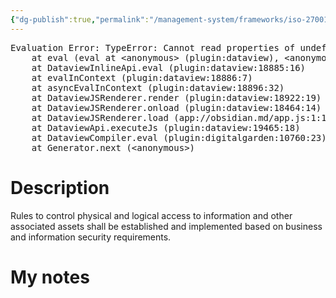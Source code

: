 ```yaml
---
{"dg-publish":true,"permalink":"/management-system/frameworks/iso-27001-2022/iso-27001-2022-a-5-15/","tags":["requirement"],"noteIcon":"1"}
---
```



<pre class="dataview dataview-error">Evaluation Error: TypeError: Cannot read properties of undefined (reading 'file')
    at eval (eval at &lt;anonymous&gt; (plugin:dataview), &lt;anonymous&gt;:3:24)
    at DataviewInlineApi.eval (plugin:dataview:18885:16)
    at evalInContext (plugin:dataview:18886:7)
    at asyncEvalInContext (plugin:dataview:18896:32)
    at DataviewJSRenderer.render (plugin:dataview:18922:19)
    at DataviewJSRenderer.onload (plugin:dataview:18464:14)
    at DataviewJSRenderer.load (app://obsidian.md/app.js:1:1214378)
    at DataviewApi.executeJs (plugin:dataview:19465:18)
    at DataviewCompiler.eval (plugin:digitalgarden:10760:23)
    at Generator.next (&lt;anonymous&gt;)</pre>

# Description

Rules to control physical and logical access to information and other associated assets shall be established and implemented based on business and information security requirements.

# My notes
